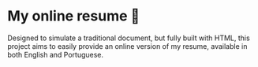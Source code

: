 # My online resume :page_facing_up:
Designed to simulate a traditional document, but fully built with HTML, this project aims to easily provide an online version of my resume, available in both English and Portuguese.
